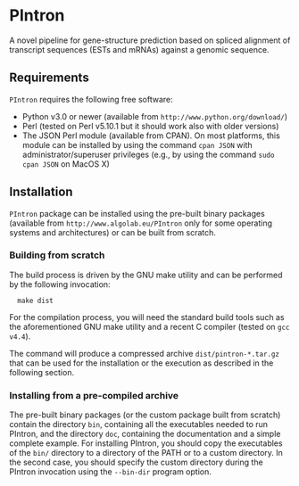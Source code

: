 #  PIntron

A novel pipeline for gene-structure prediction based on
spliced alignment of transcript sequences (ESTs and mRNAs) against a genomic sequence.


## Requirements

`PIntron` requires the following free software:

- Python v3.0 or newer (available from `http://www.python.org/download/`)
- Perl (tested on Perl v5.10.1 but it should work also with older
  versions)
- The JSON Perl module (available from CPAN). On most platforms, this
  module can be installed by using the command `cpan JSON` with
  administrator/superuser privileges (e.g., by using the command `sudo
  cpan JSON` on MacOS X)


## Installation

`PIntron` package can be installed using the pre-built binary packages
(available from `http://www.algolab.eu/PIntron` only for some operating
systems and architectures) or can be built from scratch.


### Building from scratch

The build process is driven by the GNU make utility and can be performed
by the following invocation:

      make dist

For the compilation process, you will need the standard build tools such
as the aforementioned GNU make utility and a recent C compiler (tested on
`gcc v4.4`).

The command will produce a compressed archive `dist/pintron-*.tar.gz`
that can be used for the installation or the execution as described in
the following section.


### Installing from a pre-compiled archive

The pre-built binary packages (or the custom package built from scratch)
contain the directory `bin`, containing all the executables needed to run
PIntron, and the directory `doc`, containing the documentation and a
simple complete example.
For installing PIntron, you should copy the executables of the `bin/`
directory to a directory of the PATH or to a custom directory.
In the second case, you should specify the custom directory during the
PIntron invocation using the `--bin-dir` program option.



